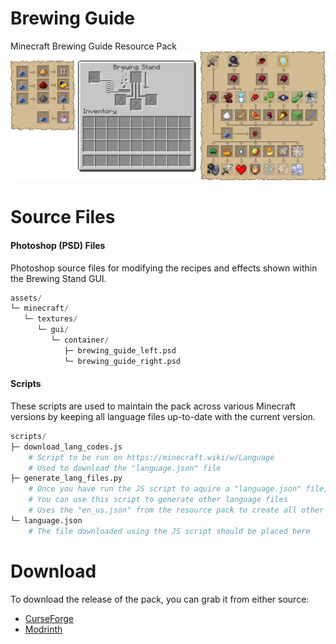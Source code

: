 # Brewing Guide
Minecraft Brewing Guide Resource Pack
![Preview Image](./preview.png)

# Source Files
#### Photoshop (PSD) Files
Photoshop source files for modifying the recipes and effects shown within the Brewing Stand GUI.
```py
assets/
└─ minecraft/
   └─ textures/
      └─ gui/
         └─ container/
            ├─ brewing_guide_left.psd
            └─ brewing_guide_right.psd
```
#### Scripts
These scripts are used to maintain the pack across various Minecraft versions by keeping all language files up-to-date with the current version.
```py
scripts/
├─ download_lang_codes.js
    # Script to be run on https://minecraft.wiki/w/Language 
    # Used to download the "language.json" file
├─ generate_lang_files.py
    # Once you have run the JS script to aquire a "language.json" file,
    # You can use this script to generate other language files 
    # Uses the "en_us.json" from the resource pack to create all other language files
└─ language.json
    # The file downloaded using the JS script should be placed here
```

# Download
To download the release of the pack, you can grab it from either source:
- [CurseForge](https://legacy.curseforge.com/minecraft/texture-packs/in-game-brewing-guide)
- [Modrinth](https://modrinth.com/resourcepack/in-game-brewing-guide)